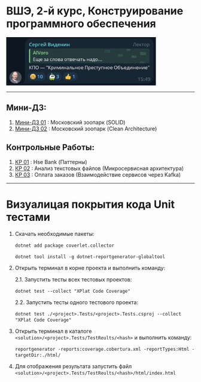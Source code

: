 # ВШЭ, 2-й курс, Конструирование программного обеспечения

<img alt="KPO" src="./docs/kpo.jpg" style="width: 400px" />

---

## Мини-ДЗ:
1. [Мини-ДЗ 01](https://github.com/Mi-Kram/HSE-Software-Engineering/tree/main/SE_HW_01)
: Московский зоопарк (SOLID)
2. [Мини-ДЗ 02](https://github.com/Mi-Kram/HSE-Software-Engineering/tree/main/SE_HW_02)
: Московский зоопарк (Clean Architecture)

## Контрольные Работы:
1. [КР 01](https://github.com/Mi-Kram/HSE-Software-Engineering/tree/main/SE_CW_01)
: Hse Bank (Паттерны)
2. [КР 02](https://github.com/Mi-Kram/HSE-Software-Engineering/tree/main/SE_CW_02)
: Анализ текстовых файлов (Микросервисная архитектура)
3. [КР 03](https://github.com/Mi-Kram/HSE-Software-Engineering/tree/main/SE_CW_03)
: Оплата заказов (Взаимодействие сервисов через Kafka)

---

# Визуалицая покрытия кода Unit тестами

1. Скачать необходимые пакеты:
   ```
   dotnet add package coverlet.collector
   ```
   ```
   dotnet tool install -g dotnet-reportgenerator-globaltool
   ```

2. Открыть терминал в корне проекта и выполнить команду:
   
   2.1. Запустить тесты всех тестовых проектов:
      ```
      dotnet test --collect "XPlat Code Coverage"
      ```
   
   2.2. Запустить тесты одного тестового проекта:
      ```
      dotnet test ./<project>.Tests/<project>.Tests.csproj --collect "XPlat Code Coverage"
      ```

3. Открыть терминал в каталоге `<solution>/<project>.Tests/TestReults/<hash>` и выполнить команду:
   ```
   reportgenerator -reports:coverage.cobertura.xml -reportTypes:Html -targetDir:./html/
   ```

4. Для отображения результата запустить файл `<solution>/<project>.Tests/TestReults/<hash>/html/index.html`


